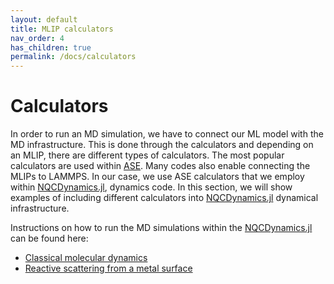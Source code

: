 ```yaml
---
layout: default
title: MLIP calculators
nav_order: 4
has_children: true
permalink: /docs/calculators
---
```


# Calculators

In order to run an MD simulation, we have to connect our ML model with the MD infrastructure. This is done through the calculators and depending on an MLIP, there are different types of calculators. The most popular calculators are used within [ASE](https://wiki.fysik.dtu.dk/ase/). Many codes also enable connecting the MLIPs to LAMMPS. In our case, we use ASE calculators that we employ within [NQCDynamics.jl](https://github.com/NQCD/NQCDynamics.jl), dynamics code. In this section, we will show examples of including different calculators into [NQCDynamics.jl](https://github.com/NQCD/NQCDynamics.jl) dynamical infrastructure.

Instructions on how to run the MD simulations within the [NQCDynamics.jl](https://github.com/NQCD/NQCDynamics.jl) can be found here:
* [Classical molecular dynamics](https://nqcd.github.io/NQCDynamics.jl/dev/dynamicssimulations/dynamicsmethods/classical/)
* [Reactive scattering from a metal surface](https://nqcd.github.io/NQCDynamics.jl/dev/examples/reactive_scattering/)
